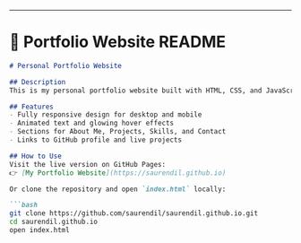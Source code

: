 
---

# 📁 **Portfolio Website README**  

```markdown
# Personal Portfolio Website

## Description
This is my personal portfolio website built with HTML, CSS, and JavaScript. It highlights my projects, skills, and contact information. The site features a modern dark theme with neon accents, responsive design, and interactive hover effects.

## Features
- Fully responsive design for desktop and mobile  
- Animated text and glowing hover effects  
- Sections for About Me, Projects, Skills, and Contact  
- Links to GitHub profile and live projects  

## How to Use
Visit the live version on GitHub Pages:  
👉 [My Portfolio Website](https://saurendil.github.io)  

Or clone the repository and open `index.html` locally:

```bash
git clone https://github.com/saurendil/saurendil.github.io.git
cd saurendil.github.io
open index.html
